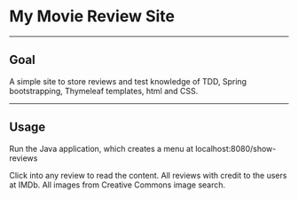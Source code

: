 # My Movie Review Site

----
## Goal
A simple site to store reviews and test knowledge of TDD, Spring bootstrapping, Thymeleaf templates, html and CSS.

----
## Usage
Run the Java application, which creates a menu at localhost:8080/show-reviews

Click into any review to read the content. All reviews with credit to the users at IMDb. All images from Creative Commons image search. 